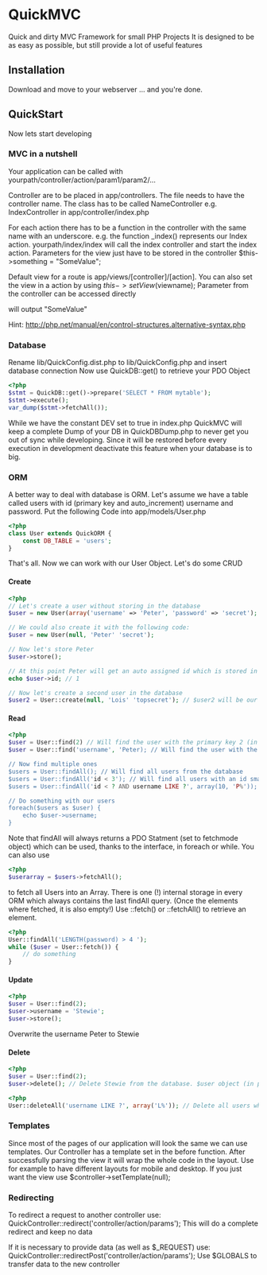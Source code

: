 # QuickMVC
Quick and dirty MVC Framework for small PHP Projects
It is designed to be as easy as possible, but still provide a lot of useful features

## Installation
Download and move to your webserver ... and you're done.

## QuickStart
Now lets start developing

### MVC in a nutshell
Your application can be called with yourpath/controller/action/param1/param2/...

Controller are to be placed in app/controllers. The file needs to have the controller name.
The class has to be called NameController
e.g. IndexController in app/controller/index.php

For each action there has to be a function in the controller with the same name with an underscore.
e.g. the function _index() represents our Index action. yourpath/index/index will call the index controller and start
the index action.
Parameters for the view just have to be stored in the controller
$this->something = "SomeValue";

Default view for a route is app/views/[controller]/[action]. You can also set the view in a action by using $this->setView($viewname);
Parameter from the controller can be accessed directly
<?= $something ?> will output "SomeValue"
Hint: http://php.net/manual/en/control-structures.alternative-syntax.php

### Database
Rename lib/QuickConfig.dist.php to lib/QuickConfig.php and insert database connection
Now use QuickDB::get() to retrieve your PDO Object

```php
<?php
$stmt = QuickDB::get()->prepare('SELECT * FROM mytable');
$stmt->execute();
var_dump($stmt->fetchAll());
```

While we have the constant DEV set to true in index.php QuickMVC will keep a complete Dump of your DB in QuickDBDump.php to never get you out of sync while developing. Since it will be restored before every execution in development deactivate this feature when your database is to big.

### ORM
A better way to deal with database is ORM.
Let's assume we have a table called users with id (primary key and auto_increment) username and password. Put the following Code into app/models/User.php

```php
<?php
class User extends QuickORM {
    const DB_TABLE = 'users';
}
```

That's all. Now we can work with our User Object. Let's do some CRUD

#### Create

```php
<?php
// Let's create a user without storing in the database
$user = new User(array('username' => 'Peter', 'password' => 'secret');

// We could also create it with the following code:
$user = new User(null, 'Peter' 'secret');

// Now let's store Peter
$user->store();

// At this point Peter will get an auto assigned id which is stored in our $user
echo $user->id; // 1

// Now let's create a second user in the database
$user2 = User::create(null, 'Lois' 'topsecret'); // $user2 will be our new created user object

```

#### Read

```php
<?php
$user = User::find(2) // Will find the user with the primary key 2 (in our case: Lois)
$user = User::find('username', 'Peter); // Will find the user with the username Peter (in our case: Peter)

// Now find multiple ones
$users = User::findAll(); // Will find all users from the database
$users = User::findAll('id < 3'); // Will find all users with an id smaller than 3
$users = User::findAll('id < ? AND username LIKE ?', array(10, 'P%')); // Will find all users with an id below 10 and a username starting with P

// Do something with our users
foreach($users as $user) {
    echo $user->username;
}

```
Note that findAll will always returns a PDO Statment (set to fetchmode object) which can be used, thanks to the interface, in foreach or while.
You can also use
```php
<?php
$userarray = $users->fetchAll();
```
to fetch all Users into an Array.
There is one (!) internal storage in every ORM which always contains the last findAll query. (Once the elements where fetched, it is also empty!) Use ::fetch() or ::fetchAll() to retrieve an element.
```php
<?php
User::findAll('LENGTH(password) > 4 ');
while ($user = User::fetch()) {
    // do something
}
```

#### Update

```php
<?php
$user = User::find(2);
$user->username = 'Stewie';
$user->store();
```

Overwrite the username Peter to Stewie


#### Delete

```php
<?php
$user = User::find(2);
$user->delete(); // Delete Stewie from the database. $user object (in php) is still valid AND (!) could be stored again if required
```

```php
<?php
User::deleteAll('username LIKE ?', array('L%')); // Delete all users where the username starts with an L
```

### Templates

Since most of the pages of our application will look the same we can use templates. Our Controller has a template set in the before function. After successfully parsing the view it will wrap the whole code in the layout. Use for example to have different layouts for mobile and desktop.
If you just want the view use $controller->setTemplate(null);

### Redirecting
To redirect a request to another controller use:
QuickController::redirect('controller/action/params');
This will do a complete redirect and keep no data

If it is necessary to provide data (as well as $_REQUEST) use:
QuickController::redirectPost('controller/action/params');
Use $GLOBALS to transfer data to the new controller
